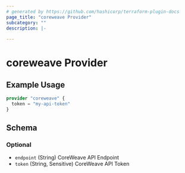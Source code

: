 ```yaml
---
# generated by https://github.com/hashicorp/terraform-plugin-docs
page_title: "coreweave Provider"
subcategory: ""
description: |-
  
---
```


# coreweave Provider



## Example Usage

```terraform
provider "coreweave" {
  token = "my-api-token"
}
```

<!-- schema generated by tfplugindocs -->
## Schema

### Optional

- `endpoint` (String) CoreWeave API Endpoint
- `token` (String, Sensitive) CoreWeave API Token

